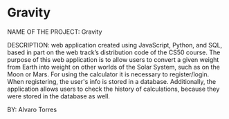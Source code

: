 # Gravity

NAME OF THE PROJECT: Gravity

DESCRIPTION: web application created using JavaScript, Python, and SQL, based in part on the web track’s distribution code of the CS50 course.
The purpose of this web application is to allow users to convert a given weight from Earth into weight on other worlds of the Solar System, such as on the Moon or Mars.
For using the calculator it is necessary to register/login. When registering, the user's info is stored in a database.
Additionally, the application allows users to check the history of calculations, because they were stored in the database as well.

BY: Alvaro Torres

